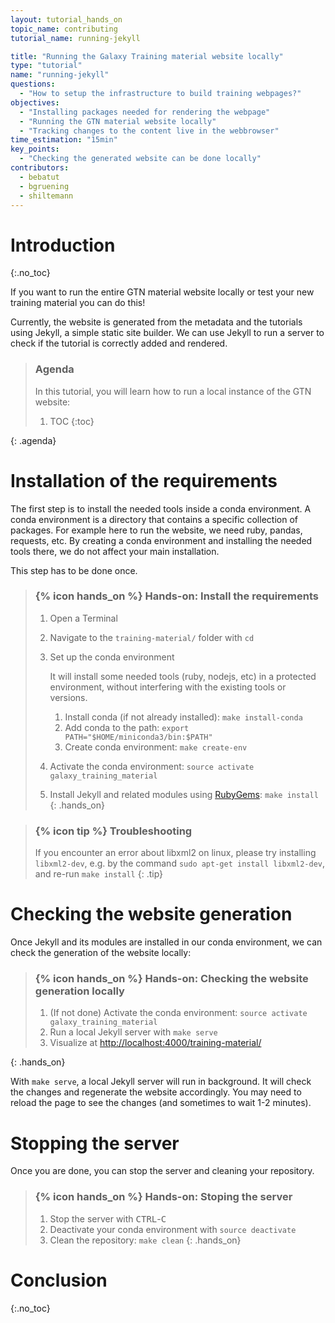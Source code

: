 ```yaml
---
layout: tutorial_hands_on
topic_name: contributing
tutorial_name: running-jekyll

title: "Running the Galaxy Training material website locally"
type: "tutorial"
name: "running-jekyll"
questions:
  - "How to setup the infrastructure to build training webpages?"
objectives:
  - "Installing packages needed for rendering the webpage"
  - "Running the GTN material website locally"
  - "Tracking changes to the content live in the webbrowser"
time_estimation: "15min"
key_points:
  - "Checking the generated website can be done locally"
contributors:
  - bebatut
  - bgruening
  - shiltemann
---
```


# Introduction
{:.no_toc}

If you want to run the entire GTN material website locally or test your new training material you can do this!

Currently, the website is generated from the metadata and the tutorials using Jekyll, a simple static site builder.
We can use Jekyll to run a server to check if the tutorial is correctly added and rendered.

> ### Agenda
>
> In this tutorial, you will learn how to run a local instance of the GTN website:
>
> 1. TOC
> {:toc}
>
{: .agenda}

# Installation of the requirements

The first step is to install the needed tools inside a conda environment. A conda environment is a directory that contains a specific collection of packages. For example here to run the website, we need ruby, pandas, requests, etc. By creating a conda environment and installing the needed tools there, we do not affect your main installation.

This step has to be done once.

> ### {% icon hands_on %} Hands-on: Install the requirements
>
> 1. Open a Terminal
> 1. Navigate to the `training-material/` folder with `cd`
> 3. Set up the conda environment
>     
>     It will install some needed tools (ruby, nodejs, etc) in a protected environment, without interfering with the existing tools or versions.
>
>     1. Install conda (if not already installed): `make install-conda`
>     2. Add conda to the path: `export PATH="$HOME/miniconda3/bin:$PATH"`
>     3. Create conda environment: `make create-env`
> 
> 4. Activate the conda environment: `source activate galaxy_training_material`
> 5. Install Jekyll and related modules using [RubyGems](https://rubygems.org/pages/download): `make install`
{: .hands_on}

> ### {% icon tip %} Troubleshooting
> If you encounter an error about libxml2 on linux, please try installing `libxml2-dev`, e.g. by the command `sudo apt-get install libxml2-dev`, and re-run `make install`
{: .tip}


# Checking the website generation

Once Jekyll and its modules are installed in our conda environment, we can check the generation of the website locally:

> ### {% icon hands_on %} Hands-on: Checking the website generation locally
>
> 1. (If not done) Activate the conda environment: `source activate galaxy_training_material`
> 1. Run a local Jekyll server with `make serve`
> 2. Visualize at [http://localhost:4000/training-material/ ](http://localhost:4000/training-material/)
>
{: .hands_on}

With `make serve`, a local Jekyll server will run in background. It will check the changes and regenerate the website accordingly. You may need to reload the page to see the changes (and sometimes to wait 1-2 minutes).

# Stopping the server

Once you are done, you can stop the server and cleaning your repository.

> ### {% icon hands_on %} Hands-on: Stoping the server
>
> 1. Stop the server with <kbd>CTRL</kbd>-<kbd>C</kbd>
> 2. Deactivate your conda environment with `source deactivate`
> 3. Clean the repository: `make clean`
{: .hands_on}

# Conclusion
{:.no_toc}
